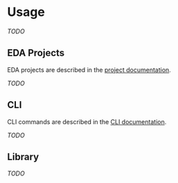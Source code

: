 # Usage

_TODO_

## EDA Projects
EDA projects are described in the [project documentation](project.md).

_TODO_

## CLI
CLI commands are described in the [CLI documentation](cli.md).

_TODO_

## Library
_TODO_
